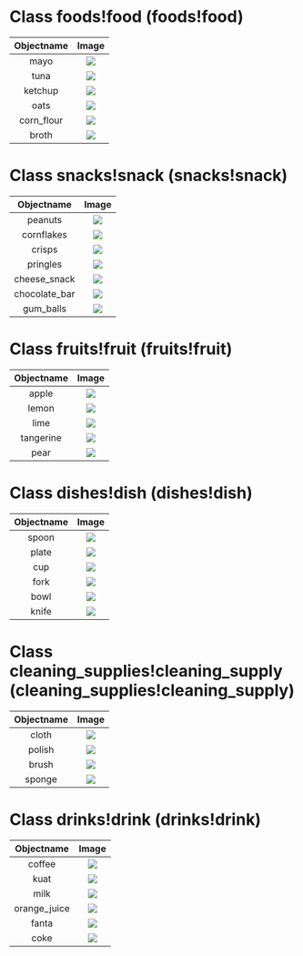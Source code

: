 # Class foods!food (foods!food)

| Objectname               |  Image                   |
:-------------------------:|:-------------------------:
| mayo | ![](known_objects/foods!food/mayo.jpg) |
| tuna | ![](known_objects/foods!food/tuna.jpg) |
| ketchup | ![](known_objects/foods!food/ketchup.jpg) |
| oats | ![](known_objects/foods!food/oats.jpg) |
| corn_flour | ![](known_objects/foods!food/corn_flour.jpg) |
| broth | ![](known_objects/foods!food/broth.jpg) |


# Class snacks!snack (snacks!snack)

| Objectname               |  Image                   |
:-------------------------:|:-------------------------:
| peanuts | ![](known_objects/snacks!snack/peanuts.jpg) |
| cornflakes | ![](known_objects/snacks!snack/cornflakes.jpg) |
| crisps | ![](known_objects/snacks!snack/crisps.jpg) |
| pringles | ![](known_objects/snacks!snack/pringles.jpg) |
| cheese_snack | ![](known_objects/snacks!snack/cheese_snack.jpg) |
| chocolate_bar | ![](known_objects/snacks!snack/chocolate_bar.jpg) |
| gum_balls | ![](known_objects/snacks!snack/gum_balls.jpg) |


# Class fruits!fruit (fruits!fruit)

| Objectname               |  Image                   |
:-------------------------:|:-------------------------:
| apple | ![](known_objects/fruits!fruit/apple.jpg) |
| lemon | ![](known_objects/fruits!fruit/lemon.jpg) |
| lime | ![](known_objects/fruits!fruit/lime.jpg) |
| tangerine | ![](known_objects/fruits!fruit/tangerine.jpg) |
| pear | ![](known_objects/fruits!fruit/pear.jpg) |


# Class dishes!dish (dishes!dish)

| Objectname               |  Image                   |
:-------------------------:|:-------------------------:
| spoon | ![](known_objects/dishes!dish/spoon.png) |
| plate | ![](known_objects/dishes!dish/plate.png) |
| cup | ![](known_objects/dishes!dish/cup.png) |
| fork | ![](known_objects/dishes!dish/fork.png) |
| bowl | ![](known_objects/dishes!dish/bowl.png) |
| knife | ![](known_objects/dishes!dish/knife.png) |


# Class cleaning_supplies!cleaning_supply (cleaning_supplies!cleaning_supply)

| Objectname               |  Image                   |
:-------------------------:|:-------------------------:
| cloth | ![](known_objects/cleaning_supplies!cleaning_supply/cloth.jpg) |
| polish | ![](known_objects/cleaning_supplies!cleaning_supply/polish.jpg) |
| brush | ![](known_objects/cleaning_supplies!cleaning_supply/brush.jpg) |
| sponge | ![](known_objects/cleaning_supplies!cleaning_supply/sponge.jpg) |


# Class drinks!drink (drinks!drink)

| Objectname               |  Image                   |
:-------------------------:|:-------------------------:
| coffee | ![](known_objects/drinks!drink/coffee.jpg) |
| kuat | ![](known_objects/drinks!drink/kuat.jpg) |
| milk | ![](known_objects/drinks!drink/milk.jpg) |
| orange_juice | ![](known_objects/drinks!drink/orange_juice.jpg) |
| fanta | ![](known_objects/drinks!drink/fanta.jpg) |
| coke | ![](known_objects/drinks!drink/coke.jpg) |


